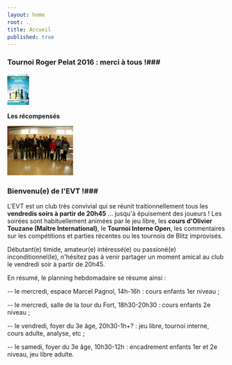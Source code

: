 ```yaml
---
layout: home
root: .
title: Accueil
published: true
---
```


### Tournoi Roger Pelat 2016 : merci à tous !###

<img src="/documents/affiche_du_tournoi_roger_pelat_2016.jpg" style="width: 10%;"/>

**Les récompensés**

<img src="/photos/DSC09798.JPG" style="width: 30%;"/>


### Bienvenu(e) de l'EVT !###

L'EVT est un club très convivial qui se réunit traitionnellement tous les **vendredis soirs à partir de 20h45** ... jusqu'à épuisement des joueurs ! Les soirées sont habituellement animées par le jeu libre, les **cours d'Olivier Touzane (Maître International)**, le **Tournoi Interne Open**, les commentaires sur les compétitions et parties récentes ou les tournois de Blitz improvisés.

Débutant(e) timide, amateur(e) intéressé(e) ou passioné(e) inconditionnel(le), n'hésitez pas à venir partager un moment amical au club le vendredi soir à partir de 20h45.

En résumé, le planning hebdomadaire se résume ainsi :

-- le mercredi, espace Marcel Pagnol, 14h-16h : cours enfants 1er niveau ;

-- le mercredi, salle de la tour du Fort, 18h30-20h30 : cours enfants 2e niveau ;

-- le vendredi, foyer du 3e âge, 20h30-1h+? : jeu libre, tournoi interne, cours adulte, analyse, etc ;

-- le samedi, foyer du 3e âge, 10h30-12h : encadrement enfants 1er et 2e niveau, jeu libre adulte.

